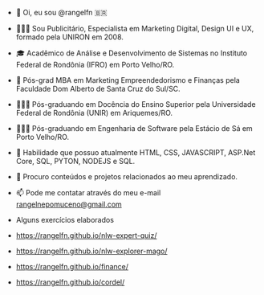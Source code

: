 - 👋 Oi, eu sou @rangelfn :brazil:
- 🧑🏽‍🎓 Sou Publicitário, Especialista em Marketing Digital, Design UI e UX, formado pela UNIRON em 2008.
- 🎓 Acadêmico de Análise e Desenvolvimento de Sistemas no Instituto Federal de Rondônia (IFRO) em Porto Velho/RO.
- 🚀 Pós-grad MBA em Marketing Empreendedorismo e Finanças pela Faculdade Dom Alberto de Santa Cruz do Sul/SC.
- 🧑🏻‍🏫 Pós-graduando em Docência do Ensino Superior pela Universidade Federal de Rondônia (UNIR) em Ariquemes/RO.
- 🧑🏻‍🏫 Pós-graduando em Engenharia de Software pela Estácio de Sá em Porto Velho/RO.
- 🌱 Habilidade que possuo atualmente HTML, CSS, JAVASCRIPT, ASP.Net Core, SQL, PYTON, NODEJS e SQL.
- 💞️ Procuro conteúdos e projetos relacionados ao meu aprendizado.
- 📫 Pode me contatar através do meu e-mail rangelnepomuceno@gmail.com
 
- Alguns exercícios elaborados
- https://rangelfn.github.io/nlw-expert-quiz/
- https://rangelfn.github.io/nlw-explorer-mago/
- https://rangelfn.github.io/finance/
- https://rangelfn.github.io/cordel/
<!---
rangelfn/rangelfn is a ✨ special ✨ repository because its `README.md` (this file) appears on your GitHub profile.
You can click the Preview link to take a look at your changes.
--->
